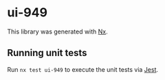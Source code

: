 # ui-949

This library was generated with [Nx](https://nx.dev).

## Running unit tests

Run `nx test ui-949` to execute the unit tests via [Jest](https://jestjs.io).
